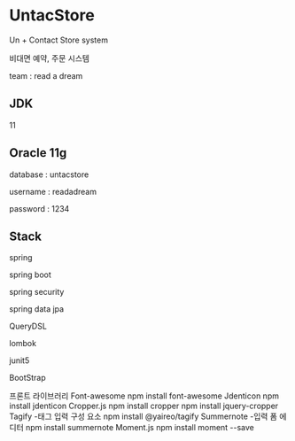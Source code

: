 # UntacStore
Un + Contact Store system

비대면 예약, 주문 시스템

team : read a dream

JDK
-
11

Oracle 11g
-
database : untacstore

username : readadream

password : 1234

Stack
-
spring

spring boot

spring security

spring data jpa

QueryDSL

lombok

junit5

BootStrap


프론트 라이브러리
Font-awesome
npm install font-awesome
Jdenticon
npm install jdenticon
Cropper.js
npm install cropper
npm install jquery-cropper
Tagify
-태그 입력 구성 요소
npm install @yaireo/tagify
Summernote
-입력 폼 에디터
npm install summernote
Moment.js
npm install moment --save